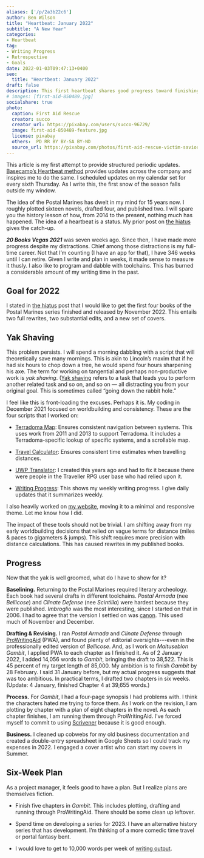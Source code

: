 ```yaml
---
aliases: ['/p/2a3b22c6']
author: Ben Wilson
title: "Heartbeat: January 2022"
subtitle: "A New Year"
categories:
- Heartbeat
tag:
- Writing Progress
- Retrospective
- Goals
date: 2022-01-03T09:47:13+0400
seo:
  title: "Heartbeat: January 2022"
draft: false
description: This first heartbeat shares good progress toward finishing 4 books in 2022.
# images: [first-aid-850489.jpg]
socialshare: true
photo:
  caption: First Aid Rescue
  creator: succo
  creator_url: https://pixabay.com/users/succo-96729/
  image: first-aid-850489-feature.jpg
  license: pixabay
  others:  PD RR BY BY-SA BY-ND
  source_url: https://pixabay.com/photos/first-aid-rescue-victim-savior-850489/
---
```


This article is my first attempt to provide structured periodic updates. [Basecamp’s Heartbeat method](https://world.hey.com/jason/what-s-in-a-heartbeat-4fd72d0e) provides updates across the company and inspires me to do the same. I scheduled updates on my calendar set for every sixth Thursday. As I write this, the first snow of the season falls outside my window.

The idea of the Postal Marines has dwelt in my mind for 15 years now. I roughly plotted sixteen novels, drafted four, and published two. I will spare you the history lesson of how, from 2014 to the present, nothing much has happened. The idea of a heartbeat is a status. My prior post on [the hiatus](/p/223fe4c7) gives the catch-up.

***20 Books Vegas 2021*** was seven weeks ago. Since then, I have made more progress despite my distractions. Chief among those distractions is my full-time career. Not that I’m counting (I have an app for that), I have 346 weeks until I can retire. Given I write and plan in weeks, it made sense to measure it thusly. I also like to program and dabble with toolchains. This has burned a considerable amount of my writing time in the past.

## Goal for 2022

I stated in [the hiatus](/p/223fe4c7) post that I would like to get the first four books of the Postal Marines series finished and released by November 2022. This entails two full rewrites, two substantial edits, and a new set of covers.

## Yak Shaving

This problem persists. I will spend a morning dabbling with a script that will theoretically save many mornings. This is akin to Lincoln’s maxim that if he had six hours to chop down a tree, he would spend four hours sharpening his axe. The term for working on tangential and perhaps non-productive work is *yak shaving*. ([Yak shaving](https://americanexpress.io/yak-shaving/) refers to a task that leads you to perform another related task and so on, and so on — all distracting you from your original goal. This is sometimes called “going down the rabbit hole.”

I feel like this is front-loading the excuses. Perhaps it is. My coding in December 2021 focused on worldbuilding and consistency. These are the four scripts that I worked on:

* [Terradoma Map](/tools/69939382): Ensures consistent navigation between systems. This uses work from 2011 and 2013 to support Terradoma. It includes a Terradoma-specific lookup of specific systems, and a scrollable map.

* [Travel Calculator](/tools/6561642b): Ensures consistent time estimates when travelling distances.

* [UWP Translator](/tools/6bce898c): I created this years ago and had to fix it because there were people in the Traveller RPG user base who had relied upon it.

* [Writing Progress](/tools/2a42a84a): This shows my weekly writing progress. I give daily updates that it summarizes weekly.

I also heavily worked on [my website](https://benwilson.io/), moving it to a minimal and responsive theme. Let me know how I did.

The impact of these tools should not be trivial. I am shifting away from my early worldbuilding decisions that relied on vague terms for distance (miles & paces to gigameters & jumps). This shift requires more precision with distance calculations. This has caused rewrites in my published books.

## Progress

Now that the yak is well groomed, what do I have to show for it?

**Baselining.** Returning to the Postal Marines required literary archeology. Each book had several drafts in different toolchains. *Postal Armada* (nee *Bellicose*) and *Clinate Defense* (nee *Scintilla*) were hardest because they were published. *Imbroglio* was the most interesting, since I started on that in 2006. I had to agree that the version I settled on was [canon](https://en.wikipedia.org/wiki/Canon_%28fiction%29). This used much of November and December.

**Drafting & Revising.** I ran *Postal Armada* and *Clinate Defense* through [ProWritingAid](http://prowritingaid.com) (PWA), and found plenty of editorial oversights---even in the professionally edited version of *Bellicose*. And, as I work on *Maltuseblon Gambit*, I applied PWA to each chapter as I finished it. As of 2 January 2022, I added 14,056 words to *Gambit*, bringing the draft to 38,522. This is 45 percent of my target length of 85,000. My ambition is to finish *Gambit* by 28 February. I said 31 January before, but my actual progress suggests that was too ambitious. In practical terms, I drafted two chapters in six weeks. (Update: 4 January, finished Chapter 4 at 39,655 words.)

**Process.** For *Gambit*, I had a four-page synopsis I had problems with. I think the characters hated me trying to force them. As I work on the revision, I am plotting by chapter with a plan of eight chapters in the novel. As each chapter finishes, I am running them through ProWritingAid. I’ve forced myself to commit to using [Scrivener](https://www.literatureandlatte.com/scrivener/overview) because it is good enough.

**Business.** I cleaned up cobwebs for my old business documentation and created a double-entry spreadsheet in Google Sheets so I could track my expenses in 2022. I engaged a cover artist who can start my covers in Summer.

## Six-Week Plan

As a project manager, it feels good to have a plan. But I realize plans are themselves fiction.

* Finish five chapters in *Gambit*. This includes plotting, drafting and running through ProWritingAid. There should be some clean up leftover.

* Spend time on developing a series for 2023. I have an alternative history series that has development. I’m thinking of a more comedic time travel or portal fantasy bent.

* I would love to get to 10,000 words per week of [writing output](/tools/2a42a84a).